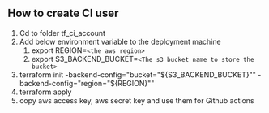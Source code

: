 ## How to create CI user

1. Cd to folder tf_ci_account
2. Add below environment variable to the deployment machine
    1. export REGION=`<the aws region>`
    2. export S3_BACKEND_BUCKET=`<The s3 bucket name to store the bucket>`
3. terraform init -backend-config="bucket="${S3_BACKEND_BUCKET}"" -backend-config="region="${REGION}""
4. terraform apply
5. copy aws access key, aws secret key and use them for Github actions